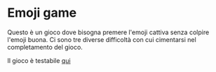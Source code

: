 # Emoji game

Questo è un gioco dove bisogna premere l'emoji cattiva senza colpire l'emoji buona.
Ci sono tre diverse difficoltà con cui cimentarsi nel completamento del gioco.

Il gioco è testabile [qui](https://app.netlify.com/sites/peaceful-biscotti-09e9c6/deploys/68172e1d3e44f31639b11da5)